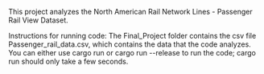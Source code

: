 This project analyzes the North American Rail Network Lines - Passenger Rail View Dataset. 

Instructions for running code:
The Final_Project folder contains the csv file Passenger_rail_data.csv, which contains the data that the code analyzes. 
You can either use cargo run or cargo run --release to run the code; cargo run should only take a few seconds. 
